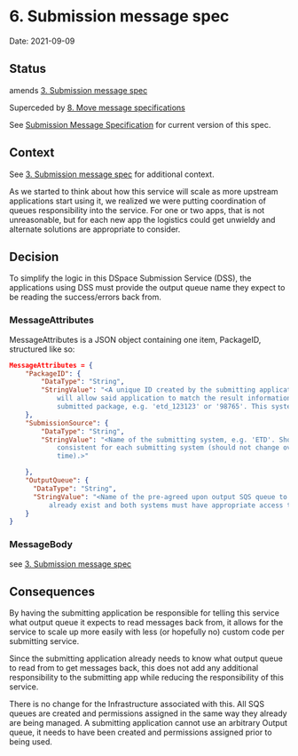 # 6. Submission message spec

Date: 2021-09-09

## Status

amends [3. Submission message spec](0003-submission-message-spec.md)

Superceded by [8. Move message specifications](0008-move-specifications.md)

See [Submission Message Specification](../specifications/submission-message-specification.md)
for current version of this spec.

## Context

See [3. Submission message spec](0003-submission-message-spec.md) for additional context.

As we started to think about how this service will scale as more upstream applications start using it, we realized we
were putting coordination of queues responsibility into the service. For one or two apps, that is not unreasonable, but
for each new app the logistics could get unwieldy and alternate solutions are appropriate to consider.

## Decision

To simplify the logic in this DSpace Submission Service (DSS), the applications using DSS must provide the output queue
name they expect to be reading the success/errors back from.

### MessageAttributes

MessageAttributes is a JSON object containing one item, PackageID, structured
like so:

```json
MessageAttributes = {
    "PackageID": {
        "DataType": "String",
        "StringValue": "<A unique ID created by the submitting application that
            will allow said application to match the result information to each
            submitted package, e.g. 'etd_123123' or '98765'. This system is agnostic about the value of the ID.>"
    },
    "SubmissionSource": {
        "DataType": "String",
        "StringValue": "<Name of the submitting system, e.g. 'ETD'. Should be
            consistent for each submitting system (should not change over
            time).>"

    },
    "OutputQueue": {
      "DataType": "String",
      "StringValue": "<Name of the pre-agreed upon output SQS queue to be used for the submitting system. The queue must
          already exist and both systems must have appropriate access to the queue.>"
    }
}
```

### MessageBody

see [3. Submission message spec](0003-submission-message-spec.md)

## Consequences

By having the submitting application be responsible for telling this service what output queue it expects to read
messages back from, it allows for the service to scale up more easily with less (or hopefully no) custom code per
submitting service.

Since the submitting application already needs to know what output queue to read from to get messages back, this does
not add any additional responsibility to the submitting app while reducing the responsibility of this service.

There is no change for the Infrastructure associated with this. All SQS queues are created and permissions assigned in
the same way they already are being managed. A submitting application cannot use an arbitrary Output queue, it needs to
have been created and permissions assigned prior to being used.
